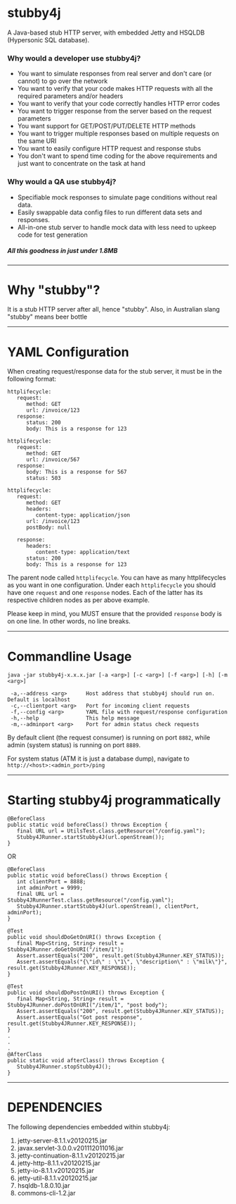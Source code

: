 # stubby4j

A Java-based stub HTTP server, with embedded Jetty and HSQLDB (Hypersonic SQL database).

### Why would a developer use stubby4j?

* You want to simulate responses from real server and don't care (or cannot) to go over the network
* You want to verify that your code makes HTTP requests with all the required parameters and/or headers
* You want to verify that your code correctly handles HTTP error codes
* You want to trigger response from the server based on the request parameters
* You want support for GET/POST/PUT/DELETE HTTP methods
* You want to trigger multiple responses based on multiple requests on the same URI
* You want to easily configure HTTP request and response stubs
* You don't want to spend time coding for the above requirements and just want to concentrate on the task at hand

### Why would a QA use stubby4j?

* Specifiable mock responses to simulate page conditions without real data.
* Easily swappable data config files to run different data sets and responses.
* All-in-one stub server to handle mock data with less need to upkeep code for test generation

##### All this goodness in just under 1.8MB
_______________________________________________


Why "stubby"?
=============

It is a stub HTTP server after all, hence "stubby". Also, in Australian slang "stubby" means beer bottle
________________________________________________

YAML Configuration
==================

When creating request/response data for the stub server, it must be in the following format:

```
httplifecycle:
   request:
      method: GET
      url: /invoice/123
   response:
      status: 200
      body: This is a response for 123

httplifecycle:
   request:
      method: GET
      url: /invoice/567
   response:
      body: This is a response for 567
      status: 503

httplifecycle:
   request:
      method: GET
      headers:
         content-type: application/json
      url: /invoice/123
      postBody: null

   response:
      headers:
         content-type: application/text
      status: 200
      body: This is a response for 123
```
The parent node called `httplifecycle`. You can have as many httplifecycles as you want in one configuration.
Under each `httplifecycle` you should have one `request` and one `response` nodes. Each of the latter has its
respective children nodes as per above example. 

Please keep in mind, you MUST ensure that the provided `response` body is on one line. In other words, no line
breaks.
________________________________________________

Commandline Usage
=================

```
java -jar stubby4j-x.x.x.jar [-a <arg>] [-c <arg>] [-f <arg>] [-h] [-m <arg>]

 -a,--address <arg>      Host address that stubby4j should run on. Default is localhost
 -c,--clientport <arg>   Port for incoming client requests
 -f,--config <arg>       YAML file with request/response configuration
 -h,--help               This help message
 -m,--adminport <arg>    Port for admin status check requests
```

By default client (the request consumer) is running on port `8882`, while admin (system status) is running on port `8889`.

For system status (ATM it is just a database dump), navigate to `http://<host>:<admin_port>/ping`

________________________________________________

Starting stubby4j programmatically
==================================
```
@BeforeClass
public static void beforeClass() throws Exception {
   final URL url = UtilsTest.class.getResource("/config.yaml");
   Stubby4JRunner.startStubby4J(url.openStream());
}
```

OR

```
@BeforeClass
public static void beforeClass() throws Exception {
   int clientPort = 8888;
   int adminPort = 9999;
   final URL url = Stubby4JRunnerTest.class.getResource("/config.yaml");
   Stubby4JRunner.startStubby4J(url.openStream(), clientPort, adminPort);
}
```

```
@Test
public void shouldDoGetOnURI() throws Exception {
   final Map<String, String> result = Stubby4JRunner.doGetOnURI("/item/1");
   Assert.assertEquals("200", result.get(Stubby4JRunner.KEY_STATUS));
   Assert.assertEquals("{\"id\" : \"1\", \"description\" : \"milk\"}", result.get(Stubby4JRunner.KEY_RESPONSE));
}

@Test
public void shouldDoPostOnURI() throws Exception {
   final Map<String, String> result = Stubby4JRunner.doPostOnURI("/item/1", "post body");
   Assert.assertEquals("200", result.get(Stubby4JRunner.KEY_STATUS));
   Assert.assertEquals("Got post response", result.get(Stubby4JRunner.KEY_RESPONSE));
}
.
.
.
@AfterClass
public static void afterClass() throws Exception {
   Stubby4JRunner.stopStubby4J();
}
```
________________________________________________

DEPENDENCIES
=============

The following dependencies embedded within stubby4j:

1. jetty-server-8.1.1.v20120215.jar 
2. javax.servlet-3.0.0.v201112011016.jar 
3. jetty-continuation-8.1.1.v20120215.jar 
4. jetty-http-8.1.1.v20120215.jar 
5. jetty-io-8.1.1.v20120215.jar 
6. jetty-util-8.1.1.v20120215.jar 
7. hsqldb-1.8.0.10.jar
8. commons-cli-1.2.jar
